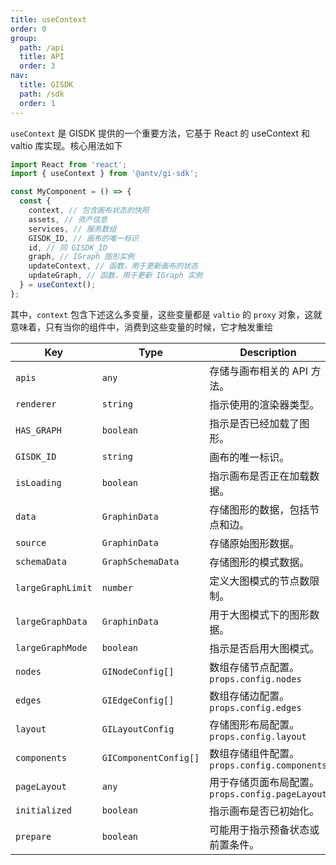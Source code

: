 ```yaml
---
title: useContext
order: 0
group:
  path: /api
  title: API
  order: 3
nav:
  title: GISDK
  path: /sdk
  order: 1
---
```


`useContext` 是 GISDK 提供的一个重要方法，它基于 React 的 useContext 和 valtio 库实现。核心用法如下

```jsx | pure
import React from 'react';
import { useContext } from '@antv/gi-sdk';

const MyComponent = () => {
  const {
    context, // 包含画布状态的快照
    assets, // 资产信息
    services, // 服务数组
    GISDK_ID, // 画布的唯一标识
    id, // 同 GISDK_ID
    graph, // IGraph 图形实例
    updateContext, // 函数，用于更新画布的状态
    updateGraph, // 函数，用于更新 IGraph 实例
  } = useContext();
};
```

其中，`context` 包含下述这么多变量，这些变量都是 `valtio` 的 `proxy` 对象，这就意味着，只有当你的组件中，消费到这些变量的时候，它才触发重绘

| Key               | Type                  | Description                                      |
| ----------------- | --------------------- | ------------------------------------------------ |
| `apis`            | `any`                 | 存储与画布相关的 API 方法。                      |
| `renderer`        | `string`              | 指示使用的渲染器类型。                           |
| `HAS_GRAPH`       | `boolean`             | 指示是否已经加载了图形。                         |
| `GISDK_ID`        | `string`              | 画布的唯一标识。                                 |
| `isLoading`       | `boolean`             | 指示画布是否正在加载数据。                       |
| `data`            | `GraphinData`         | 存储图形的数据，包括节点和边。                   |
| `source`          | `GraphinData`         | 存储原始图形数据。                               |
| `schemaData`      | `GraphSchemaData`     | 存储图形的模式数据。                             |
| `largeGraphLimit` | `number`              | 定义大图模式的节点数限制。                       |
| `largeGraphData`  | `GraphinData`         | 用于大图模式下的图形数据。                       |
| `largeGraphMode`  | `boolean`             | 指示是否启用大图模式。                           |
| `nodes`           | `GINodeConfig[]`      | 数组存储节点配置。 `props.config.nodes`          |
| `edges`           | `GIEdgeConfig[]`      | 数组存储边配置。 `props.config.edges`            |
| `layout`          | `GILayoutConfig`      | 存储图形布局配置。 `props.config.layout`         |
| `components`      | `GIComponentConfig[]` | 数组存储组件配置。 `props.config.components`     |
| `pageLayout`      | `any`                 | 用于存储页面布局配置。 `props.config.pageLayout` |
| `initialized`     | `boolean`             | 指示画布是否已初始化。                           |
| `prepare`         | `boolean`             | 可能用于指示预备状态或前置条件。                 |
